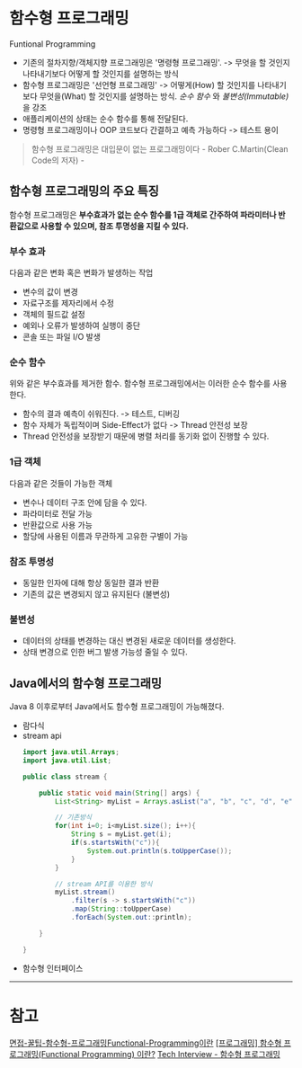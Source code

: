 # 함수형 프로그래밍
Funtional Programming
- 기존의 절차지향/객체지향 프로그래밍은 '명령형 프로그래밍'. -> 무엇을 할 것인지 나타내기보다 어떻게 할 것인지를 설명하는 방식
- 함수형 프로그래밍은 '선언형 프로그래밍' -> 어떻게(How) 할 것인지를 나타내기보다 무엇을(What) 할 것인지를 설명하는 방식. *순수 함수* 와 *불변성(Immutable)* 을 강조 
- 애플리케이션의 상태는 순수 함수를 통해 전달된다.
- 명령형 프로그래밍이나 OOP 코드보다 간결하고 예측 가능하다 -> 테스트 용이

> 함수형 프로그래밍은 대입문이 없는 프로그래밍이다 - Rober C.Martin(Clean Code의 저자) -

## 함수형 프로그래밍의 주요 특징
함수형 프로그래밍은 **부수효과가 없는 순수 함수를 1급 객체로 간주하여 파라미터나 반환값으로 사용할 수 있으며, 참조 투명성을 지킬 수 있다.**
### 부수 효과
다음과 같은 변화 혹은 변화가 발생하는 작업
- 변수의 값이 변경
- 자료구조를 제자리에서 수정
- 객체의 필드값 설정
- 예외나 오류가 발생하여 실행이 중단
- 콘솔 또는 파일 I/O 발생
### 순수 함수
위와 같은 부수효과를 제거한 함수. 함수형 프로그래밍에서는 이러한 순수 함수를 사용한다.
- 함수의 결과 예측이 쉬워진다. -> 테스트, 디버깅
- 함수 자체가 독립적이며 Side-Effect가 없다 -> Thread 안전성 보장
- Thread 안전성을 보장받기 때문에 병렬 처리를 동기화 없이 진행할 수 있다.
### 1급 객체
다음과 같은 것들이 가능한 객체
- 변수나 데이터 구조 안에 담을 수 있다.
- 파라미터로 전달 가능
- 반환값으로 사용 가능
- 할당에 사용된 이름과 무관하게 고유한 구별이 가능
### 참조 투명성
- 동일한 인자에 대해 항상 동일한 결과 반환
- 기존의 값은 변경되지 않고 유지된다 (불변성)
### 불변성
- 데이터의 상태를 변경하는 대신 변경된 새로운 데이터를 생성한다.
- 상태 변경으로 인한 버그 발생 가능성 줄일 수 있다.

## Java에서의 함수형 프로그래밍
Java 8 이후로부터 Java에서도 함수형 프로그래밍이 가능해졌다.
- 람다식
- stream api 
    ```java
    import java.util.Arrays;
    import java.util.List;

    public class stream {

        public static void main(String[] args) {
            List<String> myList = Arrays.asList("a", "b", "c", "d", "e");
    
            // 기존방식
            for(int i=0; i<myList.size(); i++){
                String s = myList.get(i);
                if(s.startsWith("c")){
                    System.out.println(s.toUpperCase());
                }
            }
    
            // stream API를 이용한 방식
            myList.stream()
                .filter(s -> s.startsWith("c"))
                .map(String::toUpperCase)
                .forEach(System.out::println);
    
        }

    }
    ```
- 함수형 인터페이스


---
# 참고
[면접-꿀팁-함수형-프로그래밍Functional-Programming이란](https://thecho7.tistory.com/entry/%EB%A9%B4%EC%A0%91-%EA%BF%80%ED%8C%81-%ED%95%A8%EC%88%98%ED%98%95-%ED%94%84%EB%A1%9C%EA%B7%B8%EB%9E%98%EB%B0%8DFunctional-Programming%EC%9D%B4%EB%9E%80)
[[프로그래밍] 함수형 프로그래밍(Functional Programming) 이란?](https://mangkyu.tistory.com/111)
[Tech Interview - 함수형 프로그래밍](https://gyoogle.dev/blog/computer-science/software-engineering/Fuctional%20Programming.html)